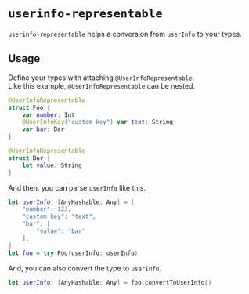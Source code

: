 # `userinfo-representable`

`userinfo-representable` helps a conversion from `userInfo` to your types.

## Usage
Define your types with attaching `@UserInfoRepresentable`.  
Like this example, `@UserInfoRepresentable` can be nested.

```swift
@UserInfoRepresentable
struct Foo {
    var number: Int
    @UserInfoKey("custom key") var text: String
    var bar: Bar
}

@UserInfoRepresentable
struct Bar {
    let value: String
}
```

And then, you can parse `userInfo` like this.
```swift
let userInfo: [AnyHashable: Any] = [
    "number": 123,
    "custom key": "text",
    "bar": [
        "value": "bar"
    ],
]
let foo = try Foo(userInfo: userInfo)
```

And, you can also convert the type to `userInfo`.
```swift 
let userInfo: [AnyHashable: Any] = foo.convertToUserInfo()
```
